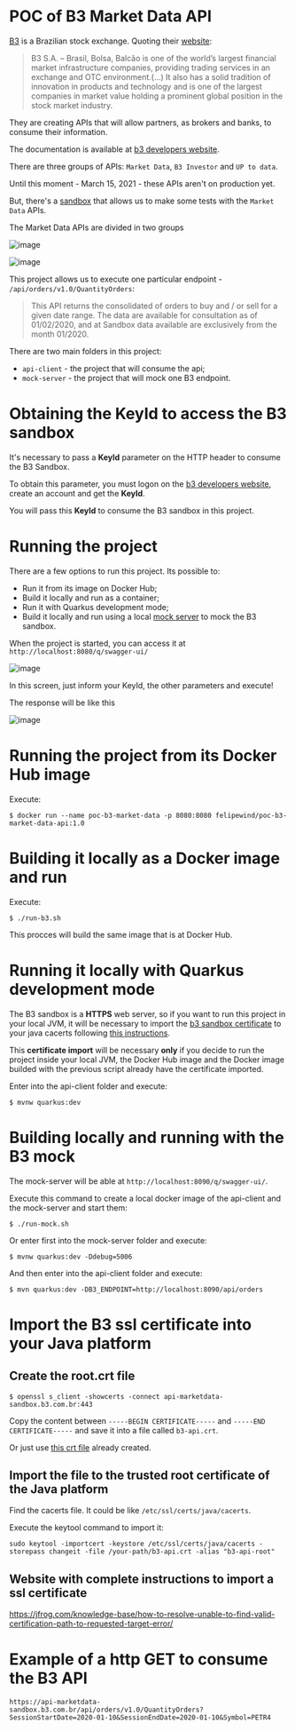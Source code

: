 # POC of B3 Market Data API 

[B3](http://www.b3.com.br/en_us/) is a Brazilian stock exchange. Quoting their [website](http://www.b3.com.br/en_us/b3/about/who-we-are/):
> B3 S.A. – Brasil, Bolsa, Balcão is one of the world’s largest financial market infrastructure companies, providing trading services in an exchange and OTC environment.(...) It also has a solid tradition of innovation in products and technology and is one of the largest companies in market value holding a prominent global position in the stock market industry.

They are creating APIs that will allow partners, as brokers and banks, to consume their information.

The documentation is available at [b3 developers website](https://developers.b3.com.br).

There are three groups of APIs: `Market Data`, `B3 Investor` and `UP to data`.

Until this moment - March 15, 2021 - these APIs aren't on production yet.

But, there's a [sandbox](https://developers.b3.com.br/sandbox) that allows us to make some tests with the `Market Data` APIs.

The Market Data APIs are divided in two groups

![image](./docs/images/market-data-trade-api.png)

![image](./docs/images/market-data-orders-api.png)

This project allows us to execute one particular endpoint - `/api/orders/v1.0/QuantityOrders`:
> This API returns the consolidated of orders to buy and / or sell for a given date range. The data are available for consultation as of 01/02/2020, and at Sandbox data available are exclusively from the month 01/2020.

There are two main folders in this project:
- `api-client` - the project that will consume the api;
- `mock-server` - the project that will mock one B3 endpoint.

# Obtaining the KeyId to access the B3 sandbox

It's necessary to pass a **KeyId** parameter on the HTTP header to consume the B3 Sandbox.

To obtain this parameter, you must logon on the [b3 developers website](https://developers.b3.com.br), create an account and get the **KeyId**.

You will pass this **KeyId** to consume the B3 sandbox in this project.

# Running the project

There are a few options to run this project. Its possible to:
- Run it from its image on Docker Hub;
- Build it locally and run as a container;
- Run it with Quarkus development mode;
- Build it locally and run using a local [mock server](./mock-server/README.md) to mock the B3 sandbox.

When the project is started, you can access it at `http://localhost:8080/q/swagger-ui/` 

![image](./docs/images/poc-b3-market-data-api-swagger.png)

In this screen, just inform your KeyId, the other parameters and execute!

The response will be like this

![image](./docs/images/poc-b3-market-data-api-swagger-ok.png)


# Running the project from its Docker Hub image

Execute:
```
$ docker run --name poc-b3-market-data -p 8080:8080 felipewind/poc-b3-market-data-api:1.0
```

# Building it locally as a Docker image and run

Execute:
```
$ ./run-b3.sh
```

This procces will build the same image that is at Docker Hub.

# Running it locally with Quarkus development mode

The B3 sandbox is a **HTTPS** web server, so if you want to run this project in your local JVM, it will be necessary to import the [b3 sandbox certificate](./api-client/certificates/b3-api.crt) to your java cacerts following [this instructions](#Import-the-B3-ssl-certificate-to-your-Java-platform).

This **certificate import** will be necessary **only** if you decide to run the project inside your local JVM, the Docker Hub image and the Docker image builded with the previous script already have the certificate imported.

Enter into the api-client folder and execute:
```
$ mvnw quarkus:dev
```


# Building locally and running with the B3 mock

The mock-server will be able at `http://localhost:8090/q/swagger-ui/`.

Execute this command to create a local docker image of the api-client and the mock-server and start them:
```
$ ./run-mock.sh
```

Or enter first into the mock-server folder and execute:
```
$ mvnw quarkus:dev -Ddebug=5006
```

And then enter into the api-client folder and execute:
```
$ mvn quarkus:dev -DB3_ENDPOINT=http://localhost:8090/api/orders
```


# Import the B3 ssl certificate into your Java platform

## Create the root.crt file

```
$ openssl s_client -showcerts -connect api-marketdata-sandbox.b3.com.br:443
```

Copy the content between `-----BEGIN CERTIFICATE-----` and `-----END CERTIFICATE-----` and save it into a file called `b3-api.crt`.

Or just use [this crt file](./certificates/b3-api.crt) already created.

## Import the file to the trusted root certificate of the Java platform

Find the cacerts file. It could be like `/etc/ssl/certs/java/cacerts`.

Execute the keytool command to import it:
```
sudo keytool -importcert -keystore /etc/ssl/certs/java/cacerts -storepass changeit -file /your-path/b3-api.crt -alias "b3-api-root"
```

## Website with complete instructions to import a ssl certificate
https://jfrog.com/knowledge-base/how-to-resolve-unable-to-find-valid-certification-path-to-requested-target-error/    


# Example of a http GET to consume the B3 API

```
https://api-marketdata-sandbox.b3.com.br/api/orders/v1.0/QuantityOrders?SessionStartDate=2020-01-10&SessionEndDate=2020-01-10&Symbol=PETR4
```
